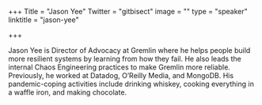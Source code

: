 +++
Title = "Jason Yee"
Twitter = "gitbisect"
image = ""
type = "speaker"
linktitle = "jason-yee"

+++

Jason Yee is Director of Advocacy at Gremlin where he helps people build more resilient systems by learning from how they fail. He also leads the internal Chaos Engineering practices to make Gremlin more reliable. Previously, he worked at Datadog, O’Reilly Media, and MongoDB. His pandemic-coping activities include drinking whiskey, cooking everything in a waffle iron, and making chocolate.